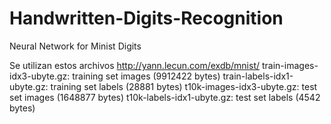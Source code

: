 # Handwritten-Digits-Recognition
Neural Network for Minist Digits



Se utilizan estos archivos
http://yann.lecun.com/exdb/mnist/
train-images-idx3-ubyte.gz:  training set images (9912422 bytes)
train-labels-idx1-ubyte.gz:  training set labels (28881 bytes)
t10k-images-idx3-ubyte.gz:   test set images (1648877 bytes)
t10k-labels-idx1-ubyte.gz:   test set labels (4542 bytes) 
